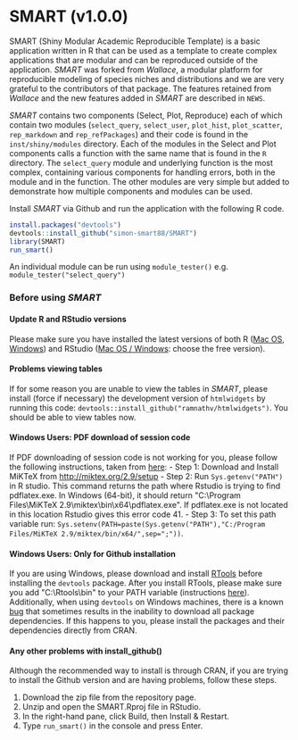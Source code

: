 # SMART (v1.0.0)
SMART (Shiny Modular Academic Reproducible Template) is a basic application written in R that can be used as a template to create complex applications that are modular and can be reproduced outside of the application. *SMART* was forked from *Wallace*, a modular platform for reproducible modeling of species niches and distributions and we are very grateful to the contributors of that package. The features retained from *Wallace* and the new features added in *SMART* are described in `NEWS`.

*SMART* contains two components (Select, Plot, Reproduce) each of which contain two modules (`select_query`, `select_user`, `plot_hist`, `plot_scatter`, `rep_markdown` and `rep_refPackages`) and their code is found in the `inst/shiny/modules` directory. Each of the modules in the Select and Plot components calls a function with the same name that is found in the `R` directory. The `select_query` module and underlying function is the most complex, containing various components for handling errors, both in the module and in the function. The other modules are very simple but added to demonstrate how multiple components and modules can be used.

Install *SMART* via Github and run the application with the following R code.

```R
install.packages("devtools")
devtools::install_github("simon-smart88/SMART")
library(SMART)
run_smart()
```

An individual module can be run using `module_tester()` e.g. `module_tester("select_query")`

### Before using *SMART*

#### Update R and RStudio versions
Please make sure you have installed the latest versions of both R (<a href= "https://cran.r-project.org/bin/macosx/" target="_blank">Mac OS</a>, <a href= "https://cran.r-project.org/bin/windows/base/" target="_blank">Windows</a>) and RStudio (<a href= "https://posit.co/download/rstudio-desktop/" target="_blank">Mac OS /  Windows</a>: choose the free version).

#### Problems viewing tables
If for some reason you are unable to view the tables in *SMART*, please install (force if necessary) the development version of `htmlwidgets` by running this code: `devtools::install_github("ramnathv/htmlwidgets")`. You should be able to view tables now.

#### Windows Users: PDF download of session code
If PDF downloading of session code is not working for you, please follow the following instructions, taken from <a href="https://github.com/rstudio/shiny-examples/issues/34" target="_blank">here</a>:
     - Step 1: Download and Install MiKTeX from http://miktex.org/2.9/setup
     - Step 2: Run `Sys.getenv("PATH")` in R studio. This command returns the path where Rstudio is trying to find pdflatex.exe. In Windows (64-bit), it should return "C:\Program Files\MiKTeX 2.9\miktex\bin\x64\pdflatex.exe". If pdflatex.exe is not located in this location Rstudio gives this error code 41.
     - Step 3: To set this path variable run: `Sys.setenv(PATH=paste(Sys.getenv("PATH"),"C:/Program Files/MiKTeX 2.9/miktex/bin/x64/",sep=";"))`.

#### Windows Users: Only for Github installation
If you are using Windows, please download and install <a href="https://cran.r-project.org/bin/windows/Rtools/" target="_blank">RTools</a> before installing the `devtools` package. After you install RTools, please make sure you add "C:\Rtools\bin" to your PATH variable (instructions <a href="https://stackoverflow.com/questions/29129681/create-zip-file-error-running-command-had-status-127/29480538#29480538" target="_blank">here</a>). Additionally, when using `devtools` on Windows machines, there is a known <a href="https://github.com/r-lib/devtools/issues/1298" target="_blank">bug</a> that sometimes results in the inability to download all package dependencies. If this happens to you, please install the packages and their dependencies directly from CRAN.

#### Any other problems with install_github()
Although the recommended way to install is through CRAN, if you are trying to install the Github version and are having problems, follow these steps.
 1. Download the zip file from the repository page.
 2. Unzip and open the SMART.Rproj file in RStudio.
 3. In the right-hand pane, click Build, then Install & Restart.
 4. Type `run_smart()` in the console and press Enter.
